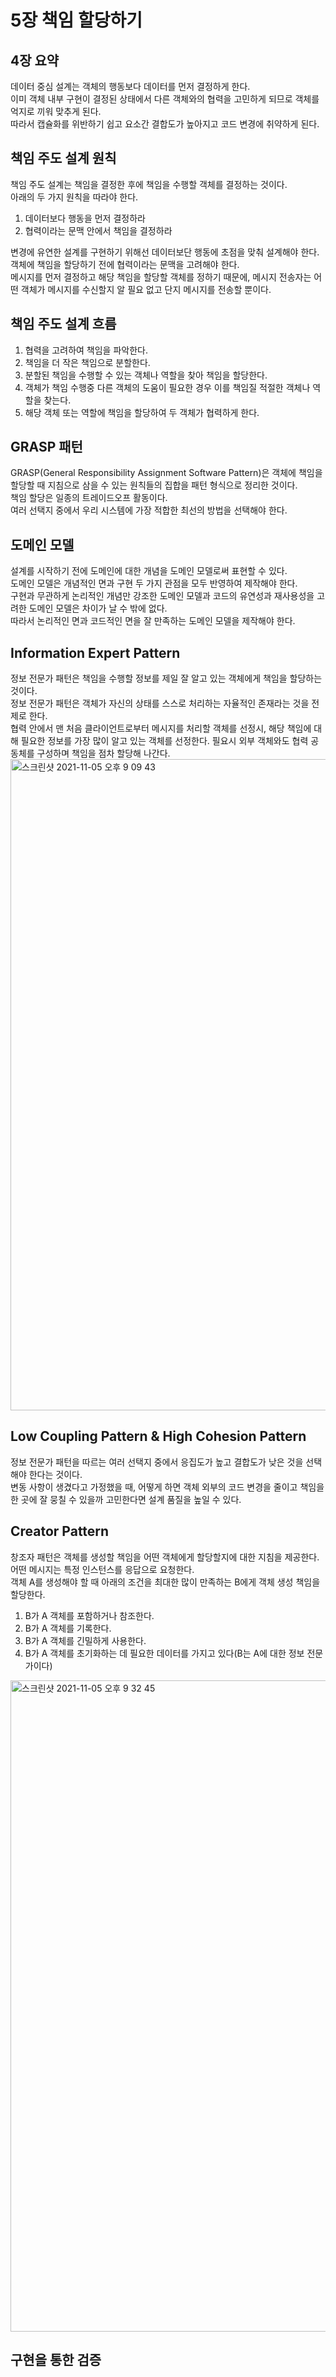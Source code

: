 # 5장 책임 할당하기

## 4장 요약
데이터 중심 설계는 객체의 행동보다 데이터를 먼저 결정하게 한다.  
이미 객체 내부 구현이 결정된 상태에서 다른 객체와의 협력을 고민하게 되므로 객체를 억지로 끼워 맞추게 된다.  
따라서 캡슐화를 위반하기 쉽고 요소간 결합도가 높아지고 코드 변경에 취약하게 된다.  

## 책임 주도 설계 원칙
책임 주도 설계는 책임을 결정한 후에 책임을 수행할 객체를 결정하는 것이다.  
아래의 두 가지 원칙을 따라야 한다.  
1. 데이터보다 행동을 먼저 결정하라
2. 협력이라는 문맥 안에서 책임을 결정하라

변경에 유연한 설계를 구현하기 위해선 데이터보단 행동에 초점을 맞춰 설계해야 한다.  
객체에 책임을 할당하기 전에 협력이라는 문맥을 고려해야 한다.  
메시지를 먼저 결정하고 해당 책임을 할당할 객체를 정하기 때문에, 
메시지 전송자는 어떤 객체가 메시지를 수신할지 알 필요 없고 단지 메시지를 전송할 뿐이다.  

## 책임 주도 설계 흐름
1. 협력을 고려하여 책임을 파악한다.
2. 책임을 더 작은 책임으로 분할한다.
3. 분할된 책임을 수행할 수 있는 객체나 역할을 찾아 책임을 할당한다.
4. 객체가 책임 수행중 다른 객체의 도움이 필요한 경우 이를 책임질 적절한 객체나 역할을 찾는다.
5. 해당 객체 또는 역할에 책임을 할당하여 두 객체가 협력하게 한다.

## GRASP 패턴
GRASP(General Responsibility Assignment Software Pattern)은 객체에 책임을 할당할 때 지침으로 삼을 수 있는 원칙들의 집합을 패턴 형식으로 정리한 것이다.  
책임 할당은 일종의 트레이드오프 활동이다.  
여러 선택지 중에서 우리 시스템에 가장 적합한 최선의 방법을 선택해야 한다.  

## 도메인 모델
설계를 시작하기 전에 도메인에 대한 개념을 도메인 모델로써 표현할 수 있다.  
도메인 모델은 개념적인 면과 구현 두 가지 관점을 모두 반영하여 제작해야 한다.  
구현과 무관하게 논리적인 개념만 강조한 도메인 모델과 코드의 유연성과 재사용성을 고려한 도메인 모델은 차이가 날 수 밖에 없다.  
따라서 논리적인 면과 코드적인 면을 잘 만족하는 도메인 모델을 제작해야 한다.  

## Information Expert Pattern
정보 전문가 패턴은 책임을 수행할 정보를 제일 잘 알고 있는 객체에게 책임을 할당하는 것이다.  
정보 전문가 패턴은 객체가 자신의 상태를 스스로 처리하는 자율적인 존재라는 것을 전제로 한다.  
협력 안에서 맨 처음 클라이언트로부터 메시지를 처리할 객체를 선정시, 해당 책임에 대해 필요한 정보를 가장 많이 알고 있는 객체를 선정한다.
필요시 외부 객체와도 협력 공동체를 구성하며 책임을 점차 할당해 나간다.  
<img width="1042" alt="스크린샷 2021-11-05 오후 9 09 43" src="https://user-images.githubusercontent.com/66231761/140508173-c8731ac6-74f9-4378-83f5-d86120978fbc.png">

## Low Coupling Pattern & High Cohesion Pattern
정보 전문가 패턴을 따르는 여러 선택지 중에서 응집도가 높고 결합도가 낮은 것을 선택해야 한다는 것이다.  
변동 사항이 생겼다고 가정했을 때, 어떻게 하면 객체 외부의 코드 변경을 줄이고 책임을 한 곳에 잘 뭉칠 수 있을까 고민한다면 설계 품질을 높일 수 있다.  

## Creator Pattern
창조자 패턴은 객체를 생성할 책임을 어떤 객체에게 할당할지에 대한 지침을 제공한다.  
어떤 메시지는 특정 인스턴스를 응답으로 요청한다.  
객체 A를 생성해야 할 때 아래의 조건을 최대한 많이 만족하는 B에게 객체 생성 책임을 할당한다.  
1. B가 A 객체를 포함하거나 참조한다.
2. B가 A 객체를 기록한다.
3. B가 A 객체를 긴밀하게 사용한다.
4. B가 A 객체를 초기화하는 데 필요한 데이터를 가지고 있다(B는 A에 대한 정보 전문가이다)
<img width="1042" alt="스크린샷 2021-11-05 오후 9 32 45" src="https://user-images.githubusercontent.com/66231761/140510694-88fc3055-a2cb-40fa-b4e3-f6f8888fc83c.png">

## 구현을 통한 검증

